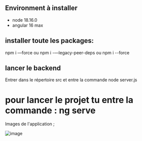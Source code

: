 ##  Environment à installer
- node 18.16.0
- ⁠angular 16 max

## installer toute les packages:
 npm i —force ou npm i -—legacy-peer-deps ou npm i --force

## lancer le backend 
Entrer dans le répertoire src et entre la commande node server.js 

# pour lancer le projet tu entre la commande :  ng serve

Images de l'application ; 

![image](https://github.com/user-attachments/assets/d65a3524-6a18-43b8-ab77-d09972cc38ac)
